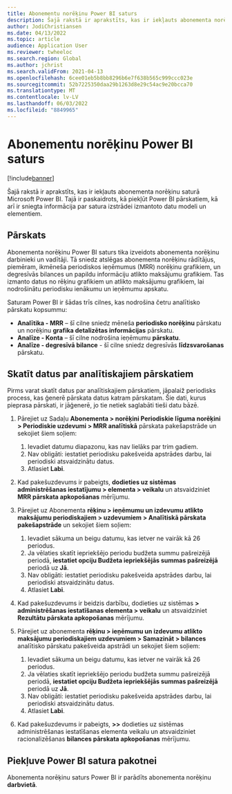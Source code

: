 ```yaml
---
title: Abonementu norēķinu Power BI saturs
description: Šajā rakstā ir aprakstīts, kas ir iekļauts abonementa norēķinu saturā Microsoft Power BI.
author: JodiChristiansen
ms.date: 04/13/2022
ms.topic: article
audience: Application User
ms.reviewer: twheeloc
ms.search.region: Global
ms.author: jchrist
ms.search.validFrom: 2021-04-13
ms.openlocfilehash: 6cee01eb5b8bb8296b6e7f638b565c999ccc023e
ms.sourcegitcommit: 52b7225350daa29b1263d8e29c54ac9e20bcca70
ms.translationtype: MT
ms.contentlocale: lv-LV
ms.lasthandoff: 06/03/2022
ms.locfileid: "8849965"
---
```

# <a name="subscription-billing-power-bi-content"></a>Abonementu norēķinu Power BI saturs

[!include[banner](../includes/banner.md)]

Šajā rakstā ir aprakstīts, kas ir iekļauts abonementa norēķinu saturā Microsoft Power BI. Tajā ir paskaidrots, kā piekļūt Power BI pārskatiem, kā arī ir sniegta informācija par satura izstrādei izmantoto datu modeli un elementiem. 

## <a name="overview"></a>Pārskats

Abonementa norēķinu Power BI saturs tika izveidots abonementa norēķinu darbinieki un vadītāji. Tā sniedz atslēgas abonementa norēķinu rādītājus, piemēram, ikmēneša periodiskos ieņēmumus (MRR) norēķinu grafikiem, un degresīvās bilances un papildu informāciju atlikto maksājumu grafikiem. Tas izmanto datus no rēķinu grafikiem un atlikto maksājumu grafikiem, lai nodrošinātu periodisku ienākumu un ieņēmumu apskatu.

Saturam Power BI ir šādas trīs cilnes, kas nodrošina četru analītisko pārskatu kopsummu: 

- **Analītika - MRR** – šī cilne sniedz mēneša **periodisko norēķinu** pārskatu un norēķinu **grafika detalizētas informācijas** pārskatu.
- **Analīze - Konta** – šī cilne nodrošina ieņēmumu **pārskatu**.
- **Analīze - degresīvā bilance** - šī cilne sniedz degresīvās **līdzsvarošanas** pārskatu.

## <a name="view-data-on-the-analytical-reports"></a>Skatīt datus par analītiskajiem pārskatiem

Pirms varat skatīt datus par analītiskajiem pārskatiem, jāpalaiž periodisks process, kas ģenerē pārskata datus katram pārskatam. Šie dati, kurus pieprasa pārskati, ir jāģenerē, jo tie netiek saglabāti tieši datu bāzē. 

1. Pārejiet uz Sadaļu **Abonementa \> norēķini Periodiskie līguma norēķini \> Periodiskie uzdevumi \> MRR analītiskā** pārskata pakešapstrāde un sekojiet šiem soļiem:

    1. Ievadiet datumu diapazonu, kas nav lielāks par trim gadiem.
    2. Nav obligāti: iestatiet periodisku pakešveida apstrādes darbu, lai periodiski atsvaidzinātu datus.
    3. Atlasiet **Labi**.

2. Kad pakešuzdevums ir pabeigts, **dodieties uz sistēmas administrēšanas iestatījumu \> elementa \> veikalu** un atsvaidziniet **MRR pārskata apkopošanas** mērījumu. 
3. Pārejiet uz Abonementa **rēķinu \> ieņēmumu un izdevumu atlikto maksājumu periodiskajiem \> uzdevumiem \> Analītiskā pārskata pakešapstrāde** un sekojiet šiem soļiem:

    1. Ievadiet sākuma un beigu datumu, kas ietver ne vairāk kā 26 periodus. 
    2. Ja vēlaties skatīt iepriekšējo periodu budžeta summu pašreizējā periodā, **iestatiet opciju Budžeta iepriekšējās summas pašreizējā** periodā uz **Jā**.
    3. Nav obligāti: iestatiet periodisku pakešveida apstrādes darbu, lai periodiski atsvaidzinātu datus.
    4. Atlasiet **Labi**. 

4. Kad pakešuzdevums ir beidzis darbību, dodieties uz sistēmas **\> administrēšanas iestatīšanas elementa \> veikalu** un atsvaidziniet **Rezultātu pārskata apkopošanas** mērījumu.
5. Pārejiet uz abonementa **rēķinu \> ieņēmumu un izdevumu atlikto maksājumu periodiskajiem uzdevumiem \> Samazināt \> bilances** analītisko pārskatu pakešveida apstrādi un sekojiet šiem soļiem:

    1. Ievadiet sākuma un beigu datumu, kas ietver ne vairāk kā 26 periodus. 
    2. Ja vēlaties skatīt iepriekšējo periodu budžeta summu pašreizējā periodā, **iestatiet opciju Budžeta iepriekšējās summas pašreizējā** periodā uz **Jā**.
    3. Nav obligāti: iestatiet periodisku pakešveida apstrādes darbu, lai periodiski atsvaidzinātu datus.
    4. Atlasiet **Labi**.

6. Kad pakešuzdevums ir pabeigts, **\>\>** dodieties uz sistēmas administrēšanas iestatīšanas elementa veikalu un atsvaidziniet racionalizēšanas **bilances pārskata apkopošanas** mērījumu.

## <a name="accessing-the-power-bi-content"></a>Piekļuve Power BI satura pakotnei

Abonementa norēķinu saturs Power BI ir parādīts abonementa norēķinu **darbvietā**.
